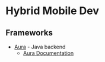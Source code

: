 # Hybrid Mobile Dev
## Frameworks
* [Aura](https://github.com/forcedotcom/aura) - Java backend
    * [Aura Documentation](http://documentation.auraframework.org/auradocs)


